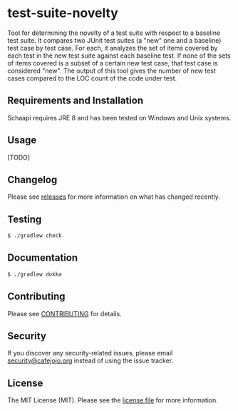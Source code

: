 # test-suite-novelty

Tool for determining the novelty of a test suite with respect to a baseline test suite. It compares two JUnit test suites (a "new" one and a baseline) test case by test case. For each, it analyzes the set of items covered by each test in the new test suite against each baseline test. If none of the sets of items covered is a subset of a certain new test case, that test case is considered "new". The output of this tool gives the number of new test cases compared to the LOC count of the code under test.

## Requirements and Installation
Schaapi requires JRE 8 and has been tested on Windows and Unix systems.

## Usage
[TODO]

## Changelog
Please see [releases](../../releases) for more information on what has changed recently.

## Testing
``` bash
$ ./gradlew check
```

## Documentation
``` bash
$ ./gradlew dokka
```

## Contributing
Please see [CONTRIBUTING](CONTRIBUTING.md) for details.

## Security
If you discover any security-related issues, please email security@cafejojo.org instead of using the issue tracker.

## License
The MIT License (MIT). Please see the [license file](LICENSE) for more information.
